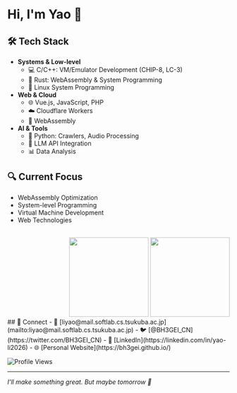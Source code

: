 
# Hi, I'm Yao 👋

## 🛠️ Tech Stack
- **Systems & Low-level**
  - 💻 C/C++: VM/Emulator Development (CHIP-8, LC-3)
  - 🦀 Rust: WebAssembly & System Programming
  - 🐧 Linux System Programming
- **Web & Cloud**
  - 🌐 Vue.js, JavaScript, PHP
  - ☁️ Cloudflare Workers
  - 🔧 WebAssembly
- **AI & Tools**
  - 🐍 Python: Crawlers, Audio Processing
  - 🤖 LLM API Integration
  - 📊 Data Analysis

## 🔍 Current Focus
- WebAssembly Optimization
- System-level Programming
- Virtual Machine Development
- Web Technologies

<br/>
<div align="right">
  <img height="180em" src="https://github-readme-stats.vercel.app/api?username=BH3GEI&show_icons=true&bg_color=00000000&hide=contribs,prs" />
  <img height="180em" src="https://github-readme-stats.vercel.app/api/top-langs/?username=BH3GEI&layout=compact&bg_color=00000000&langs_count=8" />
</div>
## 🔗 Connect
- 📧 [liyao@mail.softlab.cs.tsukuba.ac.jp](mailto:liyao@mail.softlab.cs.tsukuba.ac.jp)
- 🐦 [@BH3GEI_CN](https://twitter.com/BH3GEI_CN)
- 💼 [LinkedIn](https://linkedin.com/in/yao-li2026)
- 🌐 [Personal Website](https://bh3gei.github.io/)

![Profile Views](https://komarev.com/ghpvc/?username=BH3GEI)

---
*I'll make something great. But maybe tomorrow 🤡*

